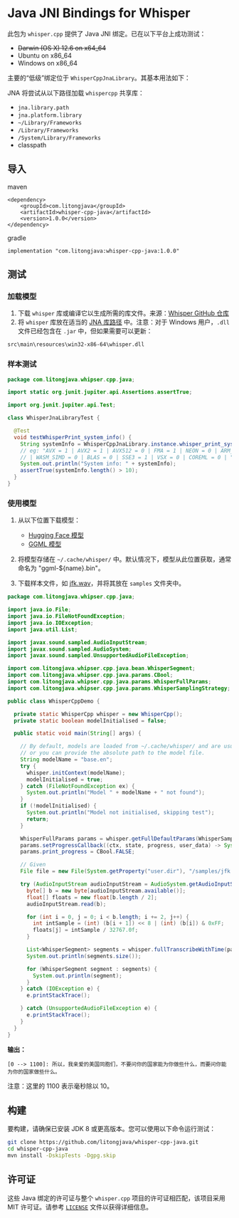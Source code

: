 # Java JNI Bindings for Whisper

此包为 `whisper.cpp` 提供了 Java JNI 绑定。已在以下平台上成功测试：

- ~~Darwin (OS X) 12.6 on x64_64~~
- Ubuntu on x86_64
- Windows on x86_64

主要的“低级”绑定位于 `WhisperCppJnaLibrary`。其基本用法如下：

JNA 将尝试从以下路径加载 `whispercpp` 共享库：

- `jna.library.path`
- `jna.platform.library`
- `~/Library/Frameworks`
- `/Library/Frameworks`
- `/System/Library/Frameworks`
-  classpath

## 导入
maven
```
<dependency>
    <groupId>com.litongjava</groupId>
    <artifactId>whisper-cpp-java</artifactId>
    <version>1.0.0</version>
</dependency>
```
gradle
```
implementation "com.litongjava:whisper-cpp-java:1.0.0"
```
## 测试

### 加载模型

1. 下载 `whisper` 库或编译它以生成所需的库文件。来源：[Whisper GitHub 仓库](https://github.com/ggerganov/whisper.cpp)
2. 将 `whisper` 库放在适当的 [JNA 库路径](https://java-native-access.github.io/jna/4.2.1/com/sun/jna/NativeLibrary.html) 中。注意：对于 Windows 用户，`.dll` 文件已经包含在 `.jar` 中，但如果需要可以更新：

```bash
src\main\resources\win32-x86-64\whisper.dll
```

### 样本测试

```java
package com.litongjava.whipser.cpp.java;

import static org.junit.jupiter.api.Assertions.assertTrue;

import org.junit.jupiter.api.Test;

class WhisperJnaLibraryTest {

  @Test
  void testWhisperPrint_system_info() {
    String systemInfo = WhisperCppJnaLibrary.instance.whisper_print_system_info();
    // eg: "AVX = 1 | AVX2 = 1 | AVX512 = 0 | FMA = 1 | NEON = 0 | ARM_FMA = 0 | F16C = 1 | FP16_VA = 0
    // | WASM_SIMD = 0 | BLAS = 0 | SSE3 = 1 | VSX = 0 | COREML = 0 | "
    System.out.println("System info: " + systemInfo);
    assertTrue(systemInfo.length() > 10);
  }
}
```

### 使用模型

1. 从以下位置下载模型：
   - [Hugging Face 模型](https://huggingface.co/ggerganov/whisper.cpp)
   - [GGML 模型](https://ggml.ggerganov.com)
  
2. 将模型存储在 `~/.cache/whisper/` 中。默认情况下，模型从此位置获取，通常命名为 "ggml-${name}.bin"。
3. 下载样本文件，如 [jfk.wav](https://github.com/ggerganov/whisper.cpp/blob/master/samples/jfk.wav)，并将其放在 `samples` 文件夹中。

```java
package com.litongjava.whipser.cpp.java;

import java.io.File;
import java.io.FileNotFoundException;
import java.io.IOException;
import java.util.List;

import javax.sound.sampled.AudioInputStream;
import javax.sound.sampled.AudioSystem;
import javax.sound.sampled.UnsupportedAudioFileException;

import com.litongjava.whipser.cpp.java.bean.WhisperSegment;
import com.litongjava.whipser.cpp.java.params.CBool;
import com.litongjava.whipser.cpp.java.params.WhisperFullParams;
import com.litongjava.whipser.cpp.java.params.WhisperSamplingStrategy;

public class WhisperCppDemo {

  private static WhisperCpp whisper = new WhisperCpp();
  private static boolean modelInitialised = false;

  public static void main(String[] args) {

    // By default, models are loaded from ~/.cache/whisper/ and are usually named "ggml-${name}.bin"
    // or you can provide the absolute path to the model file.
    String modelName = "base.en";
    try {
      whisper.initContext(modelName);
      modelInitialised = true;
    } catch (FileNotFoundException ex) {
      System.out.println("Model " + modelName + " not found");
    }
    if (!modelInitialised) {
      System.out.println("Model not initialised, skipping test");
      return;
    }

    WhisperFullParams params = whisper.getFullDefaultParams(WhisperSamplingStrategy.WHISPER_SAMPLING_BEAM_SEARCH);
    params.setProgressCallback((ctx, state, progress, user_data) -> System.out.println("progress: " + progress));
    params.print_progress = CBool.FALSE;

    // Given
    File file = new File(System.getProperty("user.dir"), "/samples/jfk.wav");

    try (AudioInputStream audioInputStream = AudioSystem.getAudioInputStream(file);) {
      byte[] b = new byte[audioInputStream.available()];
      float[] floats = new float[b.length / 2];
      audioInputStream.read(b);

      for (int i = 0, j = 0; i < b.length; i += 2, j++) {
        int intSample = (int) (b[i + 1]) << 8 | (int) (b[i]) & 0xFF;
        floats[j] = intSample / 32767.0f;
      }

      List<WhisperSegment> segments = whisper.fullTranscribeWithTime(params, floats);
      System.out.println(segments.size());

      for (WhisperSegment segment : segments) {
        System.out.println(segment);
      }
    } catch (IOException e) {
      e.printStackTrace();

    } catch (UnsupportedAudioFileException e) {
      e.printStackTrace();
    }
  }
}
```

**输出：**
```
[0 --> 1100]: 所以，我亲爱的美国同胞们，不要问你的国家能为你做些什么，而要问你能为你的国家做些什么。
```
注意：这里的 1100 表示毫秒除以 10。

## 构建

要构建，请确保已安装 JDK 8 或更高版本。您可以使用以下命令运行测试：

```bash
git clone https://github.com/litongjava/whisper-cpp-java.git
cd whisper-cpp-java
mvn install -DskipTests -Dgpg.skip
```

## 许可证

这些 Java 绑定的许可证与整个 `whisper.cpp` 项目的许可证相匹配，该项目采用 MIT 许可证。请参考 [`LICENSE`](https://github.com/ggerganov/whisper.cpp/blob/master/LICENSE) 文件以获得详细信息。